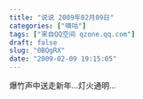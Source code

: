 ```yaml
---
title: "说说 2009年02月09日"
categories: ["嘀咕"]
tags: ["来自QQ空间 qzone.qq.com"]
draft: false
slug: "0BQgRX"
date: "2009-02-09 19:15:05"
---
```


爆竹声中送走新年…灯火通明…
